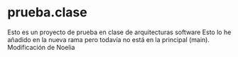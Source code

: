 # prueba.clase
Esto es un proyecto de prueba en clase de arquitecturas software
Esto lo he añadido en la nueva rama pero todavía no está en la principal (main).
Modificación de Noelia
